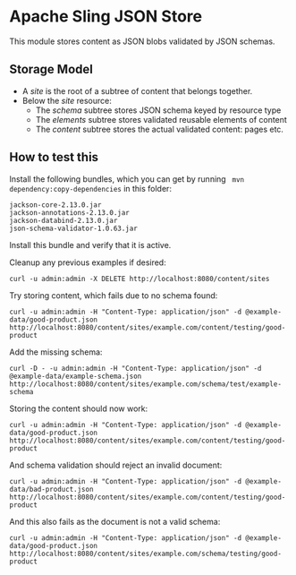 # Apache Sling JSON Store

This module stores content as JSON blobs validated by JSON schemas.

## Storage Model
* A _site_ is the root of a subtree of content that belongs together.
* Below the _site_ resource:
  * The _schema_ subtree stores JSON schema keyed by resource type
  * The _elements_ subtree stores validated reusable elements of content
  * The _content_ subtree stores the actual validated content: pages etc.

## How to test this

Install the following bundles, which you can get by running
` mvn dependency:copy-dependencies` in this folder:

    jackson-core-2.13.0.jar
    jackson-annotations-2.13.0.jar
    jackson-databind-2.13.0.jar
    json-schema-validator-1.0.63.jar

Install this bundle and verify that it is active.

Cleanup any previous examples if desired:

    curl -u admin:admin -X DELETE http://localhost:8080/content/sites

Try storing content, which fails due to no schema found:

    curl -u admin:admin -H "Content-Type: application/json" -d @example-data/good-product.json http://localhost:8080/content/sites/example.com/content/testing/good-product

Add the missing schema:

    curl -D - -u admin:admin -H "Content-Type: application/json" -d @example-data/example-schema.json http://localhost:8080/content/sites/example.com/schema/test/example-schema

Storing the content should now work:

    curl -u admin:admin -H "Content-Type: application/json" -d @example-data/good-product.json http://localhost:8080/content/sites/example.com/content/testing/good-product

And schema validation should reject an invalid document:

    curl -u admin:admin -H "Content-Type: application/json" -d @example-data/bad-product.json http://localhost:8080/content/sites/example.com/content/testing/good-product

And this also fails as the document is not a valid schema:

    curl -u admin:admin -H "Content-Type: application/json" -d @example-data/good-product.json http://localhost:8080/content/sites/example.com/schema/testing/good-product
